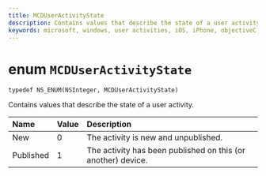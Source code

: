 ```yaml
---
title: MCDUserActivityState
description: Contains values that describe the state of a user activity.
keywords: microsoft, windows, user activities, iOS, iPhone, objectiveC, connected devices, Project Rome 
---
```


# enum `MCDUserActivityState`

```
typedef NS_ENUM(NSInteger, MCDUserActivityState)
```

Contains values that describe the state of a user activity.

|Name | Value | Description |
|:-- |:-- |:-- |
|  New |0| The activity is new and unpublished.|
| Published |1| The activity has been published on this (or another) device.|